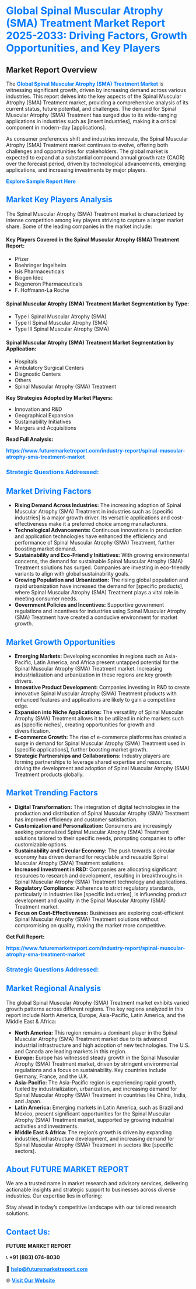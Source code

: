 <h1 style="color: #007BFF;">Global Spinal Muscular Atrophy (SMA) Treatment Market Report 2025-2033: Driving Factors, Growth Opportunities, and Key Players</h1>

<section id="overview">
<h2>Market Report Overview</h2>
<p>The <a href="https://www.futuremarketreport.com/industry-report/spinal-muscular-atrophy-sma-treatment-market" style="color: #007BFF; text-decoration: none;"><strong>Global Spinal Muscular Atrophy (SMA) Treatment Market</strong></a> is witnessing significant growth, driven by increasing demand across various industries. This report delves into the key aspects of the Spinal Muscular Atrophy (SMA) Treatment market, providing a comprehensive analysis of its current status, future potential, and challenges. The demand for Spinal Muscular Atrophy (SMA) Treatment has surged due to its wide-ranging applications in industries such as [insert industries], making it a critical component in modern-day [applications].</p>
<p>As consumer preferences shift and industries innovate, the Spinal Muscular Atrophy (SMA) Treatment market continues to evolve, offering both challenges and opportunities for stakeholders. The global market is expected to expand at a substantial compound annual growth rate (CAGR) over the forecast period, driven by technological advancements, emerging applications, and increasing investments by major players.</p>
</section>

<section id="overview">
<p><a href="https://www.futuremarketreport.com/request-sample/reportId=122278" style="color: #007BFF; text-decoration: none;"><strong>Explore Sample Report Here</strong></a></p>
</section>

<section id="key-players">
<h2 style="color: #007BFF;">Market Key Players Analysis</h2>
<p>The Spinal Muscular Atrophy (SMA) Treatment market is characterized by intense competition among key players striving to capture a larger market share. Some of the leading companies in the market include:</p>
<h4>Key Players Covered in the Spinal Muscular Atrophy (SMA) Treatment Report:</h4>
<ul><li>Pfizer</li><li>Boehringer Ingelheim</li><li>Isis Pharmaceuticals</li><li>Biogen Idec</li><li>Regeneron Pharmaceuticals</li><li>F. Hoffmann-La Roche</li></ul>
<h4>Spinal Muscular Atrophy (SMA) Treatment Market Segmentation by Type:</h4>
<ul><li>Type I Spinal Muscular Atrophy (SMA)</li><li>Type II Spinal Muscular Atrophy (SMA)</li><li>Type III Spinal Muscular Atrophy (SMA)</li></ul>

<h4>Spinal Muscular Atrophy (SMA) Treatment Market Segmentation by Application:</h4>
<ul><li>Hospitals</li><li>Ambulatory Surgical Centers</li><li>Diagnostic Centers</li><li>Others</li><li>Spinal Muscular Atrophy (SMA) Treatment</li></ul>
<p><strong>Key Strategies Adopted by Market Players:</strong></p>
<ul>
<li>Innovation and R&D</li>
<li>Geographical Expansion</li>
<li>Sustainability Initiatives</li>
<li>Mergers and Acquisitions</li>
</ul>
</section>

<section>
<p><strong>Read Full Analysis: </strong></p><a href="https://www.futuremarketreport.com/industry-report/spinal-muscular-atrophy-sma-treatment-market" style="color: #007BFF; text-decoration: none;"><strong>https://www.futuremarketreport.com/industry-report/spinal-muscular-atrophy-sma-treatment-market</strong></a>
<h3 style="color: #007BFF;">Strategic Questions Addressed:</h3>
</section>

<section id="driving-factors">
<h2 style="color: #007BFF;">Market Driving Factors</h2>
<ul>
<li><strong>Rising Demand Across Industries:</strong> The increasing adoption of Spinal Muscular Atrophy (SMA) Treatment in industries such as [specific industries] is a major growth driver. Its versatile applications and cost-effectiveness make it a preferred choice among manufacturers.</li>
<li><strong>Technological Advancements:</strong> Continuous innovations in production and application technologies have enhanced the efficiency and performance of Spinal Muscular Atrophy (SMA) Treatment, further boosting market demand.</li>
<li><strong>Sustainability and Eco-Friendly Initiatives:</strong> With growing environmental concerns, the demand for sustainable Spinal Muscular Atrophy (SMA) Treatment solutions has surged. Companies are investing in eco-friendly variants to align with global sustainability goals.</li>
<li><strong>Growing Population and Urbanization:</strong> The rising global population and rapid urbanization have increased the demand for [specific products], where Spinal Muscular Atrophy (SMA) Treatment plays a vital role in meeting consumer needs.</li>
<li><strong>Government Policies and Incentives:</strong> Supportive government regulations and incentives for industries using Spinal Muscular Atrophy (SMA) Treatment have created a conducive environment for market growth.</li>
</ul>
</section>

<section id="growth-opportunities">
<h2 style="color: #007BFF;">Market Growth Opportunities</h2>
<ul>
<li><strong>Emerging Markets:</strong> Developing economies in regions such as Asia-Pacific, Latin America, and Africa present untapped potential for the Spinal Muscular Atrophy (SMA) Treatment market. Increasing industrialization and urbanization in these regions are key growth drivers.</li>
<li><strong>Innovative Product Development:</strong> Companies investing in R&D to create innovative Spinal Muscular Atrophy (SMA) Treatment products with enhanced features and applications are likely to gain a competitive edge.</li>
<li><strong>Expansion into Niche Applications:</strong> The versatility of Spinal Muscular Atrophy (SMA) Treatment allows it to be utilized in niche markets such as [specific niches], creating opportunities for growth and diversification.</li>
<li><strong>E-commerce Growth:</strong> The rise of e-commerce platforms has created a surge in demand for Spinal Muscular Atrophy (SMA) Treatment used in [specific applications], further boosting market growth.</li>
<li><strong>Strategic Partnerships and Collaborations:</strong> Industry players are forming partnerships to leverage shared expertise and resources, driving the development and adoption of Spinal Muscular Atrophy (SMA) Treatment products globally.</li>
</ul>
</section>

<section id="trending-factors">
<h2 style="color: #007BFF;">Market Trending Factors</h2>
<ul>
<li><strong>Digital Transformation:</strong> The integration of digital technologies in the production and distribution of Spinal Muscular Atrophy (SMA) Treatment has improved efficiency and customer satisfaction.</li>
<li><strong>Customization and Personalization:</strong> Consumers are increasingly seeking personalized Spinal Muscular Atrophy (SMA) Treatment solutions tailored to their specific needs, prompting companies to offer customizable options.</li>
<li><strong>Sustainability and Circular Economy:</strong> The push towards a circular economy has driven demand for recyclable and reusable Spinal Muscular Atrophy (SMA) Treatment solutions.</li>
<li><strong>Increased Investment in R&D:</strong> Companies are allocating significant resources to research and development, resulting in breakthroughs in Spinal Muscular Atrophy (SMA) Treatment technology and applications.</li>
<li><strong>Regulatory Compliance:</strong> Adherence to strict regulatory standards, particularly in industries like [specific industries], is influencing product development and quality in the Spinal Muscular Atrophy (SMA) Treatment market.</li>
<li><strong>Focus on Cost-Effectiveness:</strong> Businesses are exploring cost-efficient Spinal Muscular Atrophy (SMA) Treatment solutions without compromising on quality, making the market more competitive.</li>
</ul>
</section>

<section>
<p><strong>Get Full Report: </strong></p><a href="https://www.futuremarketreport.com/industry-report/spinal-muscular-atrophy-sma-treatment-market" style="color: #007BFF; text-decoration: none;"><strong>https://www.futuremarketreport.com/industry-report/spinal-muscular-atrophy-sma-treatment-market</strong></a>
<h3 style="color: #007BFF;">Strategic Questions Addressed:</h3>
</section>


<section id="regional-analysis">
<h2 style="color: #007BFF;">Market Regional Analysis</h2>
<p>The global Spinal Muscular Atrophy (SMA) Treatment market exhibits varied growth patterns across different regions. The key regions analyzed in this report include North America, Europe, Asia-Pacific, Latin America, and the Middle East & Africa:</p>
<ul>
<li><strong>North America:</strong> This region remains a dominant player in the Spinal Muscular Atrophy (SMA) Treatment market due to its advanced industrial infrastructure and high adoption of new technologies. The U.S. and Canada are leading markets in this region.</li>
<li><strong>Europe:</strong> Europe has witnessed steady growth in the Spinal Muscular Atrophy (SMA) Treatment market, driven by stringent environmental regulations and a focus on sustainability. Key countries include Germany, France, and the U.K.</li>
<li><strong>Asia-Pacific:</strong> The Asia-Pacific region is experiencing rapid growth, fueled by industrialization, urbanization, and increasing demand for Spinal Muscular Atrophy (SMA) Treatment in countries like China, India, and Japan.</li>
<li><strong>Latin America:</strong> Emerging markets in Latin America, such as Brazil and Mexico, present significant opportunities for the Spinal Muscular Atrophy (SMA) Treatment market, supported by growing industrial activities and investments.</li>
<li><strong>Middle East & Africa:</strong> The region’s growth is driven by expanding industries, infrastructure development, and increasing demand for Spinal Muscular Atrophy (SMA) Treatment in sectors like [specific sectors].</li>
</ul>
</section>

<footer>
<h2 style="color: #007BFF;">About FUTURE MARKET REPORT</h2>
<p>We are a trusted name in market research and advisory services, delivering actionable insights and strategic support to businesses across diverse industries. Our expertise lies in offering:</p>

<p>Stay ahead in today’s competitive landscape with our tailored research solutions.</p>

<h2 style="color: #007BFF;">Contact Us:</h2>
<p><strong>FUTURE MARKET REPORT</strong></p>
<p>📞 <strong>+91 (883) 074-8030</strong></p>
<p>📧 <strong><a href="mailto:help@futuremarketreport.com" style="color: #007BFF;">help@futuremarketreport.com</a></strong></p>
<p>🌐 <strong><a href="https://www.futuremarketreport.com/" style="color: #007BFF;">Visit Our Website</a></strong></p>
</footer>
